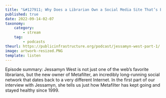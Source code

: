 ```yaml
---
title: "&#127911; Why Does a Librarian Own a Social Media Site That’s Been Around for Longer Than Facebook?"
published: true
date: 2022-09-14-02-07
taxonomy:
    category:
        - stream
    tag:
        - podcasts
theurl: https://publicinfrastructure.org/podcast/jessamyn-west-part-1/
image: artwork-resized.PNG
template: listen
---
```


Episode summary: Jessamyn West is not just one of the web&rsquo;s favorite librarians, but the new owner of Metafilter, an incredibly long-running social network that dates back to a very different Internet. In the first part of our interview with Jessamyn, she tells us just how Metafilter has kept going and stayed healthy since 1999.
